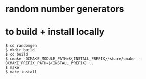 # random number generators

# to build + install locally

```
$ cd randomgen
$ mkdir build
$ cd build
$ cmake -DCMAKE_MODULE_PATH=${INSTALL_PREFIX}/share/cmake  -DCMAKE_PREFIX_PATH=$(INSTALL_PREFIX) ..
$ make
$ make install
```
